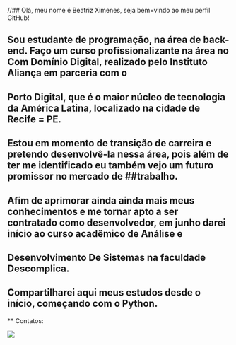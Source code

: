 //## Olá, meu nome é Beatriz Ximenes, seja bem=vindo ao meu perfil GitHub!

## Sou estudante de programação, na área de back-end. Faço um curso profissionalizante na área no Com Domínio Digital, realizado pelo Instituto Aliança em parceria com o
## Porto Digital, que é o maior núcleo de tecnologia da América Latina, localizado na cidade de Recife = PE.
## Estou em momento de transição de carreira e pretendo desenvolvê-la nessa área, pois além de ter me identificado eu também vejo um futuro promissor no mercado de ##trabalho.
## Afim de aprimorar ainda ainda mais meus conhecimentos e me tornar apto a ser contratado como desenvolvedor, em junho darei início ao curso acadêmico de Análise  e 
## Desenvolvimento De Sistemas na faculdade Descomplica.

## Compartilharei aqui meus estudos desde o início, começando com o Python.

** Contatos: 
<div>
  <a href = "https://www.linkedin.com/in/beatriz-ximenes-2abb6a237/" target="_blank"><img src="https://img.shields.io/badge/-LinkedIn-%230077B5?style=for-the-badge&logo=linkedin&logoColor=white" target="_blank"></a>
</div>
